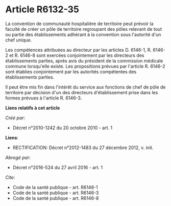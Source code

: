 # Article R6132-35

La convention de communauté hospitalière de territoire peut prévoir la faculté de créer un pôle de territoire regroupant des
pôles relevant de tout ou partie des établissements adhérant à la convention sous l'autorité d'un chef unique. 

Les compétences attribuées au directeur par les articles D. 6146-1, R. 6146-2 et R. 6146-8 sont exercées conjointement par
les directeurs des établissements parties, après avis du président de la commission médicale commune lorsqu'elle existe. Les
propositions prévues par l'article R. 6146-2 sont établies conjointement par les autorités compétentes des établissements
parties. 

Il peut être mis fin dans l'intérêt du service aux fonctions de chef de pôle de territoire par décision d'un des directeurs
d'établissement prise dans les formes prévues à l'article R. 6146-3.

**Liens relatifs à cet article**

_Créé par_:

  - Décret n°2010-1242 du 20 octobre 2010 - art. 1

**Liens**:

  - RECTIFICATION: Décret n°2012-1483 du 27 décembre 2012, v. init.

_Abrogé par_:

  - Décret n°2016-524 du 27 avril 2016 - art. 1

_Cite_:

  - Code de la santé publique - art. R6146-1
  - Code de la santé publique - art. R6146-3
  - Code de la santé publique - art. R6146-8
